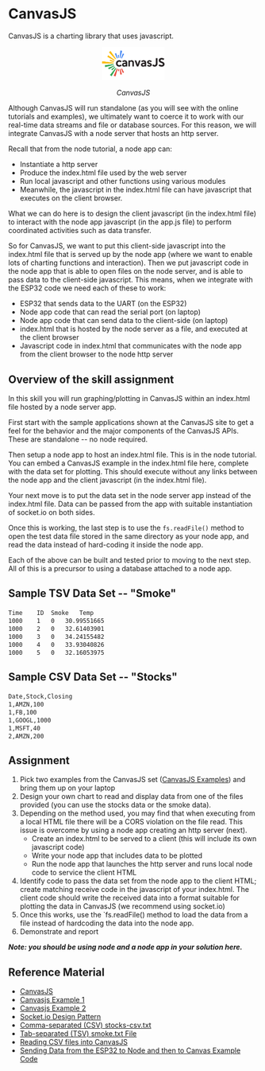 # CanvasJS

CanvasJS is a charting library that uses javascript.

<p align="center">
<img src="/docs/images/canvasjs.png" width="25%">
</p>
<p align="center">
<i> CanvasJS</i>
</p>

Although CanvasJS will run standalone (as you will see with the online
tutorials and examples), we ultimately want to coerce it to work with
our real-time data streams and file or database sources. For this
reason, we will integrate CanvasJS with a node server that hosts an
http server.

Recall that from the node tutorial, a node app can:
- Instantiate a http server
- Produce the index.html file used by the web server
- Run local javascript and other functions using various modules
- Meanwhile, the javascript in the index.html file can have javascript that
executes on the client browser.

What we can do here is to design the client javascript (in the
index.html file) to interact with the node app javascript (in the
app.js file) to perform coordinated activities such as data transfer.

So for CanvasJS, we want to put this client-side javascript into the
index.html file that is served up by the node app (where we want to
enable lots of charting functions and interaction). Then we put
javascript code in the node app that is able to open files on the node
server, and is able to pass data to the client-side javascript. This
means, when we integrate with the ESP32 code we need each of these to
work:

- ESP32 that sends data to the UART (on the ESP32)
- Node app code that can read the serial port (on laptop)
- Node app code that can send data to the client-side (on laptop)
- index.html that is hosted by the node server as a file, and
  executed at the client browser
- Javascript code in index.html that communicates with the
  node app from the client browser to the node http server

## Overview of the skill assignment

In this skill you will run graphing/plotting in CanvasJS within an
index.html file hosted by a node server app.

First start with the sample applications shown at the CanvasJS site to
get a feel for the behavior and the major components of the CanvasJS
APIs. These are standalone -- no node required.

Then setup a node app to host an index.html file. This is in the node
tutorial.  You can embed a CanvasJS example in the index.html file
here, complete with the data set for plotting. This should execute
without any links between the node app and the client javascript (in
the index.html file).

Your next move is to put the data set in the node server app instead
of the index.html file. Data can be passed from the app with suitable
instantiation of socket.io on both sides.

Once this is working, the last step is to use the `fs.readFile()`
method to open the test data file stored in the same directory as your
node app, and read the data instead of hard-coding it inside the node
app.

Each of the above can be built and tested prior to moving to the next
step. All of this is a precursor to using a database attached to a node app.


## Sample TSV Data Set -- "Smoke"

```
Time	ID	Smoke	Temp
1000	1	0	30.99551665
1000	2	0	32.61403901
1000	3	0	34.24155482
1000	4	0	33.93040826
1000	5	0	32.16053975

```

## Sample CSV Data Set -- "Stocks"

```
Date,Stock,Closing
1,AMZN,100
1,FB,100
1,GOOGL,1000
1,MSFT,40
2,AMZN,200

```

## Assignment
1. Pick two examples from the CanvasJS set ([CanvasJS Examples](https://canvasjs.com/javascript-charts/)) and bring them up on your laptop
2. Design your own chart to read and display data from one of the files provided (you can use the stocks data or the smoke data).
3. Depending on the method used, you may find that when executing from a local HTML file there will be a CORS violation on the file read.
This issue is overcome by using a node app creating an http server (next).
     - Create an index.html to be served to a client (this will include its own javascript code)
     - Write your node app that includes data to be plotted
     - Run the node app that launches the http server and runs local node code to service the client HTML
4. Identify code to pass the data set from the node app to the client HTML; create matching receive code in the javascript of your index.html. The client code
should write the received data into a format suitable for plotting the data in CanvasJS (we recommend using socket.io)
5. Once this works, use the `fs.readFile() method to load the data from a file instead of hardcoding the data into the node app.
6. Demonstrate and report

***Note: you should be using node and a node app in your solution here.***


## Reference Material
- [CanvasJS](https://canvasjs.com/javascript-charts/)
- [Canvasjs Example 1](https://canvasjs.com/javascript-charts/stacked-column-chart/)
- [Canvasjs Example 2](https://canvasjs.com/javascript-charts/stacked-column-chart/)
- [Socket.io Design Pattern](/docs/design-patterns/docs/dp-socketIO.md)
- [Comma-separated (CSV) stocks-csv.txt](/docs/skills/docs/test-data/stocks-csv.txt)
- [Tab-separated (TSV) smoke.txt File](/docs/skills/docs/test-data/smoke.txt)
- [Reading CSV files into CanvasJS](https://canvasjs.com/docs/charts/how-to/create-charts-from-csv/)
- [Sending Data from the ESP32 to Node and then to Canvas Example Code](https://github.com/BU-EC444/04-Code-Examples/tree/main/serial-canvas)
